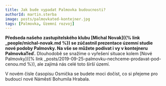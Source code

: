 ```yaml
---
title: Jak bude vypadat Palmovka budoucnosti?
authorId: martin.sterba
image: posts/palmovkated-kontejner.jpg
tags: [Palmovka, Územní rozvoj]
---
```


**Předseda našeho zastupitelského klubu [Michal Novak]({% link _people/michal-novak.md %}) se zúčastnil prezentace územní studie nové podoby Palmovky. Na vše se můžete podívat i vy v kontejneru PalmovkaTeď.** Dlouhodobě se snažíme o vyřešení situace kolem [Nové Palmovky]({% link _posts/2019-09-25-palmovku-nechceme-prodavat-pod-cenou.md %}), ale zajímá nás celé toto širší území.

V novém čísle časopisu Osmička se budete moci dočíst, co si přejeme pro budoucí nové Náměstí Bohumila Hrabala.
